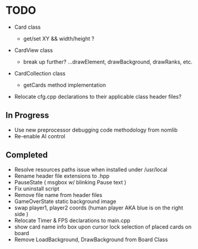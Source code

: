 TODO
====

  - Card class
    * get/set XY && width/height ?

  - CardView class
    * break up further? ...drawElement, drawBackground, drawRanks, etc.

  - CardCollection class
    * getCards method implementation

* Relocate cfg.cpp declarations to their applicable class header files?

In Progress
-----------

* Use new preprocessor debugging code methodology from nomlib
* Re-enable AI control

Completed
---------

* Resolve resources paths issue when installed under /usr/local
* Rename header file extensions to .hpp
* PauseState ( msgbox w/ blinking Pause text )
* Fix uninstall script
* Remove file name from header files
* GameOverState static background image
* swap player1, player2 coords (human player AKA blue is on the right side )
* Relocate Timer & FPS declarations to main.cpp
* show card name info box upon cursor lock selection of placed cards on board
* Remove LoadBackground, DrawBackground from Board Class
